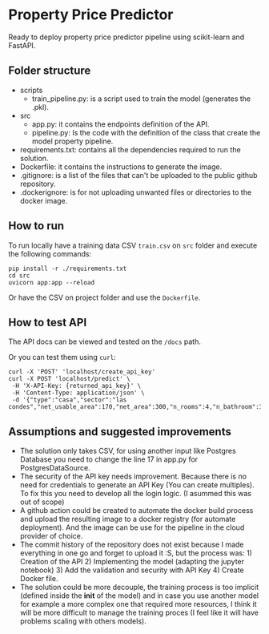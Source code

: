 # Property Price Predictor

Ready to deploy property price predictor pipeline using scikit-learn and FastAPI.

## Folder structure

- scripts
  - train_pipeline.py: is a script used to train the model (generates the .pkl).
- src
  - app.py: it contains the endpoints definition of the API.
  - pipeline.py: Is the code with the definition of the class that create the model property pipeline.
- requirements.txt: contains all the dependencies required to run the solution.
- Dockerfile: it contains the instructions to generate the image.
- .gitignore: is a list of the files that can't be uploaded to the public github repository.
- .dockerignore: is for not uploading unwanted files or directories to the docker image.

## How to run

To run locally have a training data CSV `train.csv` on `src` folder and execute the following commands:

```unix
pip install -r ./requirements.txt
cd src
uvicorn app:app --reload
```

Or have the CSV on project folder and use the `Dockerfile`.

## How to test API

The API docs can be viewed and tested on the `/docs` path.

Or you can test them using `curl`:

```unix
curl -X 'POST' 'localhost/create_api_key'
curl -X POST 'localhost/predict' \
 -H 'X-API-Key: {returned_api_key}' \
 -H 'Content-Type: application/json' \
 -d '{"type":"casa","sector":"las condes","net_usable_area":170,"net_area":300,"n_rooms":4,"n_bathroom":3,"latitude":-33.4129,"longitude":-70.571}'
```

## Assumptions and suggested improvements

* The solution only takes CSV, for using another input like Postgres Database you need to change the line 17 in app.py for PostgresDataSource.
* The security of the API key needs improvement. Because there is no need for credentials to generate an API Key (You can create multiples). To fix this you need to develop all the login logic. (I asummed this was out of scope)
* A github action could be created to automate the docker build process and upload the resulting image to a docker registry (for automate deployment). And the image can be use for the pipeline in the cloud provider of choice.
* The commit history of the repository does not exist because I made everything in one go and forget to upload it :S, but the process was: 1) Creation of the API 2) Implementing the model (adapting the jupyter notebook) 3) Add the validation and security with API Key 4) Create Docker file.
* The solution could be more decouple, the training process is too implicit (defined inside the __init__ of the model) and in case you use another model for example a more complex one that required more resources, I think it will be more difficult to manage the training proces (I feel like it will have problems scaling with others models).
